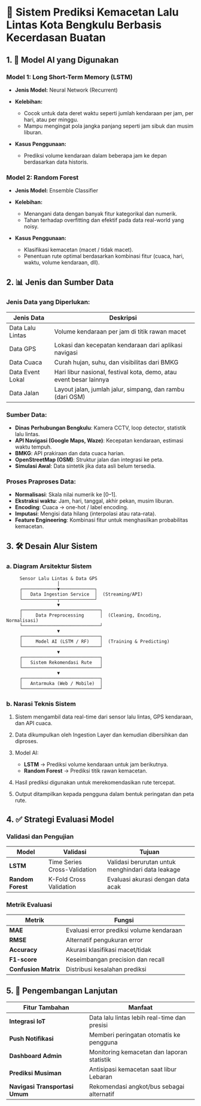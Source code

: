 # 🚦 Sistem Prediksi Kemacetan Lalu Lintas Kota Bengkulu Berbasis Kecerdasan Buatan

## 1. 🤖 Model AI yang Digunakan

### Model 1: Long Short-Term Memory (LSTM)

* **Jenis Model:** Neural Network (Recurrent)
* **Kelebihan:**

  * Cocok untuk data deret waktu seperti jumlah kendaraan per jam, per hari, atau per minggu.
  * Mampu mengingat pola jangka panjang seperti jam sibuk dan musim liburan.
* **Kasus Penggunaan:**

  * Prediksi volume kendaraan dalam beberapa jam ke depan berdasarkan data historis.

### Model 2: Random Forest

* **Jenis Model:** Ensemble Classifier
* **Kelebihan:**

  * Menangani data dengan banyak fitur kategorikal dan numerik.
  * Tahan terhadap overfitting dan efektif pada data real-world yang noisy.
* **Kasus Penggunaan:**

  * Klasifikasi kemacetan (macet / tidak macet).
  * Penentuan rute optimal berdasarkan kombinasi fitur (cuaca, hari, waktu, volume kendaraan, dll).

## 2. 📊 Jenis dan Sumber Data

### Jenis Data yang Diperlukan:

| Jenis Data       | Deskripsi                                                          |
| ---------------- | ------------------------------------------------------------------ |
| Data Lalu Lintas | Volume kendaraan per jam di titik rawan macet                      |
| Data GPS         | Lokasi dan kecepatan kendaraan dari aplikasi navigasi              |
| Data Cuaca       | Curah hujan, suhu, dan visibilitas dari BMKG                       |
| Data Event Lokal | Hari libur nasional, festival kota, demo, atau event besar lainnya |
| Data Jalan       | Layout jalan, jumlah jalur, simpang, dan rambu (dari OSM)          |

### Sumber Data:

* **Dinas Perhubungan Bengkulu**: Kamera CCTV, loop detector, statistik lalu lintas.
* **API Navigasi (Google Maps, Waze)**: Kecepatan kendaraan, estimasi waktu tempuh.
* **BMKG**: API prakiraan dan data cuaca harian.
* **OpenStreetMap (OSM)**: Struktur jalan dan integrasi ke peta.
* **Simulasi Awal**: Data sintetik jika data asli belum tersedia.

### Proses Praproses Data:

* **Normalisasi**: Skala nilai numerik ke \[0–1].
* **Ekstraksi waktu**: Jam, hari, tanggal, akhir pekan, musim liburan.
* **Encoding**: Cuaca → one-hot / label encoding.
* **Imputasi**: Mengisi data hilang (interpolasi atau rata-rata).
* **Feature Engineering**: Kombinasi fitur untuk menghasilkan probabilitas kemacetan.

## 3. 🛠️ Desain Alur Sistem

### a. Diagram Arsitektur Sistem

```plaintext
     Sensor Lalu Lintas & Data GPS
                   │
     ┌─────────────▼─────────────┐
     │   Data Ingestion Service  │  (Streaming/API)
     └─────────────┬─────────────┘
                   ▼
     ┌─────────────────────────────┐
     │     Data Preprocessing      │  (Cleaning, Encoding, Normalisasi)
     └─────────────────────────────┘
                   ▼
     ┌─────────────────────────────┐
     │     Model AI (LSTM / RF)    │  (Training & Predicting)
     └─────────────────────────────┘
                   ▼
     ┌─────────────────────────────┐
     │   Sistem Rekomendasi Rute   │
     └─────────────────────────────┘
                   ▼
     ┌─────────────────────────────┐
     │   Antarmuka (Web / Mobile)  │
     └─────────────────────────────┘
```

### b. Narasi Teknis Sistem

1. Sistem mengambil data real-time dari sensor lalu lintas, GPS kendaraan, dan API cuaca.
2. Data dikumpulkan oleh Ingestion Layer dan kemudian dibersihkan dan diproses.
3. Model AI:

   * **LSTM** → Prediksi volume kendaraan untuk jam berikutnya.
   * **Random Forest** → Prediksi titik rawan kemacetan.
4. Hasil prediksi digunakan untuk merekomendasikan rute tercepat.
5. Output ditampilkan kepada pengguna dalam bentuk peringatan dan peta rute.


## 4. ✅ Strategi Evaluasi Model

### Validasi dan Pengujian

| Model             | Validasi                     | Tujuan                                            |
| ----------------- | ---------------------------- | ------------------------------------------------- |
| **LSTM**          | Time Series Cross-Validation | Validasi berurutan untuk menghindari data leakage |
| **Random Forest** | K-Fold Cross Validation      | Evaluasi akurasi dengan data acak                 |

### Metrik Evaluasi

| Metrik               | Fungsi                                   |
| -------------------- | ---------------------------------------- |
| **MAE**              | Evaluasi error prediksi volume kendaraan |
| **RMSE**             | Alternatif pengukuran error              |
| **Accuracy**         | Akurasi klasifikasi macet/tidak          |
| **F1-score**         | Keseimbangan precision dan recall        |
| **Confusion Matrix** | Distribusi kesalahan prediksi            |

## 5. 🚀 Pengembangan Lanjutan

| Fitur Tambahan                 | Manfaat                                      |
| ------------------------------ | -------------------------------------------- |
| **Integrasi IoT**              | Data lalu lintas lebih real-time dan presisi |
| **Push Notifikasi**            | Memberi peringatan otomatis ke pengguna      |
| **Dashboard Admin**            | Monitoring kemacetan dan laporan statistik   |
| **Prediksi Musiman**           | Antisipasi kemacetan saat libur Lebaran      |
| **Navigasi Transportasi Umum** | Rekomendasi angkot/bus sebagai alternatif    |
